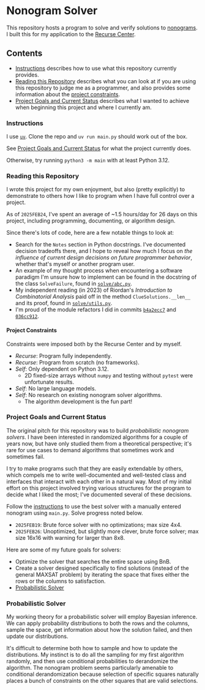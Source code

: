 # Nonogram Solver

This repository hosts a program to solve and verify solutions to [nonograms](https://en.wikipedia.org/wiki/Nonogram).
I built this for my application to the [Recurse Center](https://www.recurse.com/).

## Contents

- [Instructions](#instructions) describes how to use what this repository currently provides.
- [Reading this Repository](#reading-this-repository) describes what you can look at if you
  are using this repository to judge me as a programmer, and also provides some information
  about the [project constraints](#project-constraints).
- [Project Goals and Current Status](#project-goals-and-current-status) describes what I
  wanted to achieve when beginning this project and where I currently am.

### Instructions

I use [`uv`](https://github.com/astral-sh/uv).
Clone the repo and `uv run main.py` should work out of the box.

See [Project Goals and Current Status](#project-goals-and-current-status)
for what the project currently does.

Otherwise, try running `python3 -m main` with at least Python 3.12.

### Reading this Repository

I wrote this project for my own enjoyment, but also (pretty explicitly) to demonstrate to others
how I like to program when I have full control over a project.

As of `2025FEB24`, I've spent an average of ~1.5 hours/day for 26 days on this project,
including programming, documenting, or algorithm design.

Since there's lots of code, here are a few notable things to look at:

- Search for the `Notes` section in Python docstrings.
  I've documented decision tradeoffs there, and I hope to reveal how much I focus on
  *the influence of current design decisions on future programmer behavior*,
  whether that's myself or another program user.
- An example of my thought process when encountering a software paradigm I'm unsure how to
  implement can be found in the docstring of the class `SolveFailure`, found in
  [`solve/abc.py`](https://github.com/antonio-caceres/nonogram/blob/main/src/nonogram/solve/abc.py).
- My independent reading (in 2023) of Riordan's *Introduction to Combinatorial Analysis* paid off
  in the method `ClueSolutions.__len__` and its proof, found in
  [`solve/utils.py`](https://github.com/antonio-caceres/nonogram/blob/main/src/nonogram/solve/utils.py).
- I'm proud of the module refactors I did in commits
  [`b4a2ecc7`](https://github.com/antonio-caceres/nonogram/commit/b4a2ecc7)
  and [`036cc912`](https://github.com/antonio-caceres/nonogram/commit/036cc912).

#### Project Constraints

Constraints were imposed both by the Recurse Center and by myself.

- *Recurse*: Program fully independently.
- *Recurse*: Program from scratch (no frameworks).
- *Self*: Only dependent on Python 3.12.
  - 2D fixed-size arrays without `numpy` and testing without `pytest` were unfortunate results.
- *Self*: No large language models.
- *Self*: No research on existing nonogram solver algorithms.
  - The algorithm development is the fun part!

### Project Goals and Current Status

The original pitch for this repository was to build *probabilistic nonogram solvers*.
I have been interested in randomized algorithms for a couple of years now,
but have only studied them from a theoretical perspective;
it's rare for use cases to demand algorithms that sometimes work and sometimes fail.

I try to make programs such that they are easily extendable by others,
which compels me to write well-documented and well-tested class and interfaces
that interact with each other in a natural way.
Most of my initial effort on this project involved trying various structures
for the program to decide what I liked the most; I've documented several of these decisions.

Follow the [instructions](#instructions) to use the best solver with a manually entered
nonogram using `main.py`.
Solve progress noted below.

- `2025FEB19`: Brute force solver with no optimizations; max size 4x4.
- `2025FEB26`: Unoptimized, but slightly more clever, brute force solver;
  max size 16x16 with warning for larger than 8x8.

Here are some of my future goals for solvers:
- Optimize the solver that searches the entire space using BnB.
- Create a solver designed specifically to find solutions (instead of the general MAXSAT problem)
  by iterating the space that fixes either the rows or the columns to satisfaction.
- [Probabilistic Solver](#probabilistic-solver)

### Probabilistic Solver

My working theory for a probabilistic solver will employ Bayesian inference.
We can apply probability distributions to both the rows and the columns,
sample the space, get information about how the solution failed,
and then update our distributions.

It's difficult to determine both how to sample and how to update the distributions.
My instinct is to do all the sampling for my first algorithm randomly,
and then use conditional probabilities to derandomize the algorithm.
The nonogram problem seems particularly amenable to conditional derandomization
because selection of specific squares naturally places a bunch of constraints on
the other squares that are valid selections.
